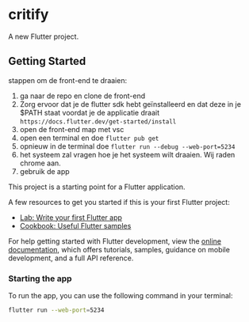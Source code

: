 # critify

A new Flutter project.

## Getting Started

stappen om de front-end te draaien:

1. ga naar de repo en clone de front-end
2. Zorg ervoor dat je de flutter sdk hebt geïnstalleerd en dat deze in je $PATH staat voordat je de applicatie draait  
```https://docs.flutter.dev/get-started/install```
3. open de front-end map met vsc
4. open een terminal en doe ```flutter pub get```
5. opnieuw in de terminal doe ```flutter run --debug --web-port=5234```
6. het systeem zal vragen hoe je het systeem wilt draaien. Wij raden chrome aan.
7. gebruik de app

This project is a starting point for a Flutter application.

A few resources to get you started if this is your first Flutter project:

- [Lab: Write your first Flutter app](https://docs.flutter.dev/get-started/codelab)
- [Cookbook: Useful Flutter samples](https://docs.flutter.dev/cookbook)

For help getting started with Flutter development, view the
[online documentation](https://docs.flutter.dev/), which offers tutorials,
samples, guidance on mobile development, and a full API reference.


### Starting the app
To run the app, you can use the following command in your terminal:
```bash
flutter run --web-port=5234
```